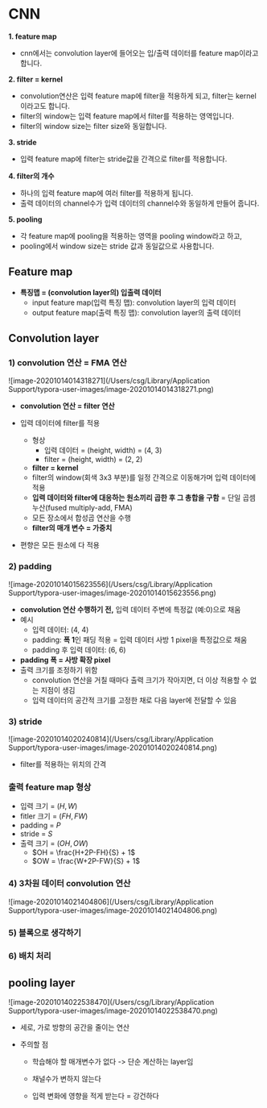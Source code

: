 # CNN

**1. feature map**
* cnn에서는 convolution layer에 들어오는 입/출력 데이터를 feature map이라고 합니다.

**2. filter = kernel**
* convolution연산은 입력 feature map에 filter을 적용하게 되고, filter는 kernel이라고도 합니다.
* filter의 window는 입력 feature map에서 filter를 적용하는 영역입니다.
* filter의 window size는 filter size와 동일합니다.

**3. stride**
* 입력 feature map에 filter는 stride값을 간격으로 filter를 적용합니다.

**4. filter의 개수**
* 하나의 입력 feature map에 여러 filter를 적용하게 됩니다.
* 출력 데이터의 channel수가 입력 데이터의 channel수와 동일하게 만들어 줍니다.

**5. pooling**
* 각 feature map에 pooling을 적용하는 영역을 pooling window라고 하고,
* pooling에서 window size는 stride 값과 동일값으로 사용합니다.



## Feature map

* **특징맵 = (convolution layer의) 입출력 데이터**
  * input feature map(입력 특징 맵): convolution layer의 입력 데이터
  * output feature map(출력 특징 맵): convolution layer의 출력 데이터



## Convolution layer

### 1) convolution 연산 = FMA 연산

![image-20201014014318271](/Users/csg/Library/Application Support/typora-user-images/image-20201014014318271.png)

* **convolution 연산 = filter 연산** 

* 입력 데이터에 filter를 적용
  * 형상
    * 입력 데이터 = (height, width) = (4, 3)
    * filter = (height, width) = (2, 2)
  * **filter = kernel**
  * filter의 window(회색 3x3 부분)를 일정 간격으로 이동해가며 입력 데이터에 적용
  * **입력 데이터와 filter에 대응하는 원소끼리 곱한 후 그 총합을 구함** =  단일 곱셈누산(fused multiply-add, FMA) 
  * 모든 장소에서 합성곱 연산을 수행
  * **filter의 매개 변수 = 가중치** 
* 편향은 모든 원소에 다 적용

### 2) padding

![image-20201014015623556](/Users/csg/Library/Application Support/typora-user-images/image-20201014015623556.png)

* **convolution 연산 수행하기 전,** 입력 데이터 주변에 특정값 (예:0)으로 채움
* 예시
  * 입력 데이터: (4, 4)
  * padding: **폭 1**인 패딩 적용 = 입력 데이터 사방 1 pixel을 특정값으로 채움
  * padding 후 입력 데이터: (6, 6)
* **padding 폭 = 사방 확장 pixel**
* 출력 크기를 조정하기 위함
  * convolution 연산을 거칠 때마다 출력 크기가 작아지면, 더 이상 적용할 수 없는 지점이 생김
  * 입력 데이터의 공간적 크기를 고정한 채로 다음 layer에 전달할 수 있음 

### 3) stride

![image-20201014020240814](/Users/csg/Library/Application Support/typora-user-images/image-20201014020240814.png)

* filter를 적용하는 위치의 간격



### 출력 feature map 형상 

* 입력 크기 = $(H, W)$
* fitler 크기 = $(FH, FW)$
* padding = $P$
* stride = $S$
* 출력 크기 = $(OH, OW)$
  * $OH = \frac{H+2P-FH}{S} + 1$
  * $OW = \frac{W+2P-FW}{S} + 1$

### 4) 3차원 데이터 convolution 연산

![image-20201014021404806](/Users/csg/Library/Application Support/typora-user-images/image-20201014021404806.png)

### 5) 블록으로 생각하기

### 6) 배치 처리

## pooling layer

![image-20201014022538470](/Users/csg/Library/Application Support/typora-user-images/image-20201014022538470.png)

* 세로, 가로 방향의 공간을 줄이는 연산

* 주의할 점

  * 학습해야 할 매개변수가 없다 -> 단순 계산하는 layer임

  * 채널수가 변하지 않는다

  * 입력 변화에 영향을 적게 받는다 = 강건하다

    

